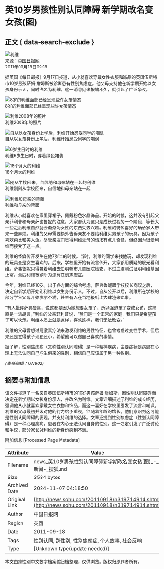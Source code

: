 # 英10岁男孩性别认同障碍 新学期改名变女孩(图)

## 正文 { data-search-exclude }


![利维](https://i1.itc.cn/20110531/96b_622af614_f08c_4eb9_a7b2_4443fb71508f_0.jpg)  
来源：[中国日报网](https://www.chinadaily.com.cn/hqbl/2011-09/18/content_13727451.htm)  
2011年09月18日09:18

据英国《每日邮报》9月17日报道，从小就喜欢穿戴女性衣服和饰品的英国伍斯特市10岁男孩萨姆·詹姆斯被诊断患有性别焦虑症。他父母支持他在新学期开始以女孩身份示人，同时改名为利维。这一消息见诸报端不久，就引起了广泛争议。

![8岁的利维面部已经呈现些许女孩情态](https://photocdn.sohu.com/20110918/Img319714915.jpg)  
8岁的利维面部已经呈现些许女孩情态

![利维2008年的照片](https://photocdn.sohu.com/20110918/Img319714916.jpg)  
利维2008年的照片

![自从以女孩身份上学后，利维开始忍受同学的嘲讽](https://photocdn.sohu.com/20110918/Img319714917.jpg)  
自从以女孩身份上学后，利维开始忍受同学的嘲讽

![6岁生日时的利维](https://photocdn.sohu.com/20110918/Img319714918.jpg)  
利维6岁生日时，穿着绿色裙装

![18个月大的利维](https://photocdn.sohu.com/20110918/Img319714919.jpg)  
18个月大的利维

![刚从学校回来，自信地和母亲站在一起的利维](https://photocdn.sohu.com/20110918/Img319714920.jpg)  
利维刚刚从学校回来，自信地和母亲站在一起

![利维和母亲的背面](https://photocdn.sohu.com/20110918/Img319714921.jpg)  
利维和母亲的背面

利维从小就喜欢在家里穿裙子，佩戴粉色水晶饰品。开始的时候，这并没有引起父亲菲利普和母亲萨弗鲁妮的注意，大家都认为这只是成长过程的一个阶段，等长大一些之后利维自然就会渐渐对女性的东西失去兴趣。利维的特殊喜好的确给家人带来一些麻烦。利维的父母需要额外告诉亲友不要给利维买男孩子的玩具，因为孩子喜欢芭比和美人鱼。尽管亲友们觉得利维父母的请求有点儿奇怪，但终因为很爱利维而接受了这一点。

利维的怪癖传开发生在他7岁半的时候。当时，利维的同学来找他玩，却发现利维的玩具全是女生喜欢的。后来，学校里开始有流言传开，大家都用质疑的眼光看利维。萨弗鲁妮只得带着利维去伯明翰市儿童医院检查，不过血液测试证明利维基因正常，最后利维被诊断为患有性别焦虑症。

今年，利维已经10岁。出于各方面的综合考虑，萨弗鲁妮跟学校校长商议之后，决定自新学期开始让利维以女生身份示人。不过，自从公开以后，利维所在学校的部分学生父母开始表示不满，甚至有人在当地报纸上大肆渲染此事。

“有人批评萨弗鲁妮，说这都是因为她想要女孩子，所以强迫孩子变成女孩，这简直是一派胡言，”利维的父亲菲利普说，“我们是一个正常的家庭，我们只是希望孩子可以快乐。利维本质上就是这样，喜欢这样，我们无法改变。”

利维的父母曾想过用激素疗法来激发利维的男性特征，也曾考虑过变性手术，但后来还是觉得孩子现在还小，希望他可以做自己喜欢的事情。

据了解，性别焦虑症（又称性别认同障碍）是一种精神疾病，主要症状是病患在心理上无法认同自己与生俱来的性别，相信自己应该属于另一种性别。

_(责任编辑：UN602)_

## 摘要与附加信息

<!-- tcd_abstract -->
该文件报道了一名来自英国伍斯特市的10岁男孩萨姆·詹姆斯，因性别认同障碍而决定在新学期以女孩身份示人，并改名为利维。文章详细描述了利维的成长经历，强调他从小就喜欢穿戴女性衣物和饰品，而这一喜好在学校里引发了流言和嘲讽。利维的父母最初并未对他的行为给予重视，但随着年龄的增长，他们意识到这可能是性别认同障碍的表现，并支持利维的选择。文章还提到性别焦虑症（性别认同障碍）是一种心理疾病，患者在内心无法认同自身的性别。这一决定引发了广泛讨论和争议，部分家长对利维的新身份感到不满。
<!-- tcd_abstract_end -->

附加信息 [Processed Page Metadata]

| Attribute       | Value                                  |
|-----------------|----------------------------------------|
| Filename        | news_英10岁男孩性别认同障碍新学期改名变女孩(图)_-_新闻-_搜狐.md                             |
| Size            | 3534 bytes                           |
| Archived Date   | 2024-11-07 04:18:50                             |
| Original Link   | [http://news.sohu.com/20110918/n319714914.shtml](http://news.sohu.com/20110918/n319714914.shtml)                       |
| Author          | 中国日报网                               |
| Region          | 英国                               |
| Date            | 2011-09-18                                 |
| Tags            | 性别认同, 跨性别, 性别焦虑症, 个人故事, 社会反响                                 |
| Type            | [Unknown type(update needed)]                                 |
<!-- tcd_table_end -->

本文由跨性别中文数字档案馆归档整理，仅供浏览。版权归原作者所有。
